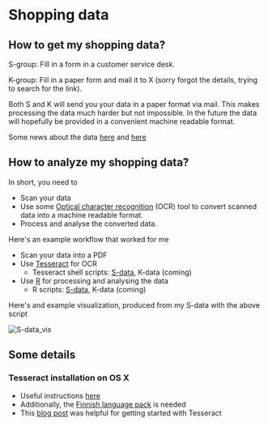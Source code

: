 # Shopping data

## How to get my shopping data?

S-group: Fill in a form in a customer service desk.

K-group: Fill in a paper form and mail it to X (sorry forgot the details, trying to search for the link).

Both S and K will send you your data in a paper format via mail. This makes processing the data much harder but not impossible. In the future the data will hopefully be provided in a convenient machine readable format.

Some news about the data [here](http://www.taloussanomat.fi/yrittaja/2012/10/31/bonuskortti-paljastaa-nain-kauppias-arvioi-sinua/201240974/137) and [here](http://www.talouselama.fi/uutiset/yle+sryhma+tietaa+kantaasiakkaistaan+taman++kryhma+tietaa+paljon+enemman/a2173601)

## How to analyze my shopping data?

In short, you need to
* Scan your data 
* Use some [Optical character recognition](http://en.wikipedia.org/wiki/Optical_character_recognition) (OCR) tool to convert scanned data into a machine readable format. 
* Process and analyse the converted data.

Here's an example workflow that worked for me
* Scan your data into a PDF
* Use [Tesseract](https://code.google.com/p/tesseract-ocr/) for OCR
  * Tesseract shell scripts: [S-data](S-data_OCR.sh), K-data (coming)
* Use [R](http://www.r-project.org/) for processing and analysing the data
  * R scripts: [S-data](S-data_process.R), K-data (coming)
  
Here's and example visualization, produced from my S-data with the above script

![S-data_vis](https://raw.github.com/ouzor/mydata/master/shopping/S-data_Events_20130526.png)

## Some details

### Tesseract installation on OS X

* Useful instructions [here](http://blog.bobkuo.com/2011/02/installing-and-using-tesseract-2-04-on-mac-os-x-10-6-6-with-homebrew/)
* Additionally, the [Finnish language pack](https://code.google.com/p/tesseract-ocr/downloads/detail?name=tesseract-ocr-3.02.fin.tar.gz&can=2&q=) is needed
* This [blog post](http://elmargol.wordpress.com/2011/01/27/howto-scan-multiple-pages-to-a-pdf-file-and-ocr-using-tesseract-on-archlinux/) was helpful for getting started with Tesseract
